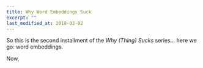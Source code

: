 ```yaml
---
title: Why Word Embeddings Suck
excerpt: ""
last_modified_at: 2018-02-02
---
```


So this is the second installment of the _Why (Thing) Sucks_ series...  here we
go: word embeddings.

Now,
